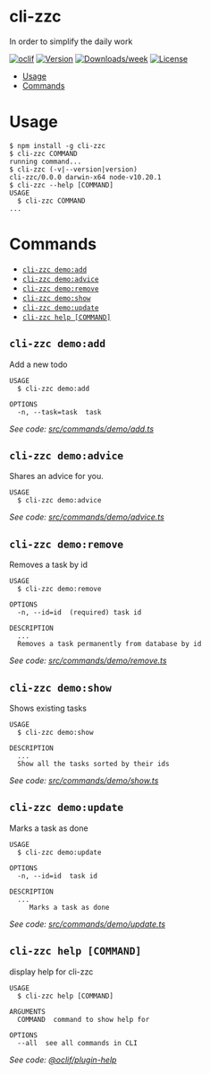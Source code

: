 cli-zzc
=======

In order to simplify the daily work

[![oclif](https://img.shields.io/badge/cli-oclif-brightgreen.svg)](https://oclif.io)
[![Version](https://img.shields.io/npm/v/cli-zzc.svg)](https://npmjs.org/package/cli-zzc)
[![Downloads/week](https://img.shields.io/npm/dw/cli-zzc.svg)](https://npmjs.org/package/cli-zzc)
[![License](https://img.shields.io/npm/l/cli-zzc.svg)](https://github.com/workspace/cli-zzc/blob/master/package.json)

<!-- toc -->
* [Usage](#usage)
* [Commands](#commands)
<!-- tocstop -->
# Usage
<!-- usage -->
```sh-session
$ npm install -g cli-zzc
$ cli-zzc COMMAND
running command...
$ cli-zzc (-v|--version|version)
cli-zzc/0.0.0 darwin-x64 node-v10.20.1
$ cli-zzc --help [COMMAND]
USAGE
  $ cli-zzc COMMAND
...
```
<!-- usagestop -->
# Commands
<!-- commands -->
* [`cli-zzc demo:add`](#cli-zzc-demoadd)
* [`cli-zzc demo:advice`](#cli-zzc-demoadvice)
* [`cli-zzc demo:remove`](#cli-zzc-demoremove)
* [`cli-zzc demo:show`](#cli-zzc-demoshow)
* [`cli-zzc demo:update`](#cli-zzc-demoupdate)
* [`cli-zzc help [COMMAND]`](#cli-zzc-help-command)

## `cli-zzc demo:add`

Add a new todo

```
USAGE
  $ cli-zzc demo:add

OPTIONS
  -n, --task=task  task
```

_See code: [src/commands/demo/add.ts](https://github.com/workspace/cli-zzc/blob/v0.0.0/src/commands/demo/add.ts)_

## `cli-zzc demo:advice`

Shares an advice for you.

```
USAGE
  $ cli-zzc demo:advice
```

_See code: [src/commands/demo/advice.ts](https://github.com/workspace/cli-zzc/blob/v0.0.0/src/commands/demo/advice.ts)_

## `cli-zzc demo:remove`

Removes a task by id

```
USAGE
  $ cli-zzc demo:remove

OPTIONS
  -n, --id=id  (required) task id

DESCRIPTION
  ...
  Removes a task permanently from database by id
```

_See code: [src/commands/demo/remove.ts](https://github.com/workspace/cli-zzc/blob/v0.0.0/src/commands/demo/remove.ts)_

## `cli-zzc demo:show`

Shows existing tasks

```
USAGE
  $ cli-zzc demo:show

DESCRIPTION
  ...
  Show all the tasks sorted by their ids
```

_See code: [src/commands/demo/show.ts](https://github.com/workspace/cli-zzc/blob/v0.0.0/src/commands/demo/show.ts)_

## `cli-zzc demo:update`

Marks a task as done

```
USAGE
  $ cli-zzc demo:update

OPTIONS
  -n, --id=id  task id

DESCRIPTION
  ...
     Marks a task as done
```

_See code: [src/commands/demo/update.ts](https://github.com/workspace/cli-zzc/blob/v0.0.0/src/commands/demo/update.ts)_

## `cli-zzc help [COMMAND]`

display help for cli-zzc

```
USAGE
  $ cli-zzc help [COMMAND]

ARGUMENTS
  COMMAND  command to show help for

OPTIONS
  --all  see all commands in CLI
```

_See code: [@oclif/plugin-help](https://github.com/oclif/plugin-help/blob/v3.2.0/src/commands/help.ts)_
<!-- commandsstop -->
